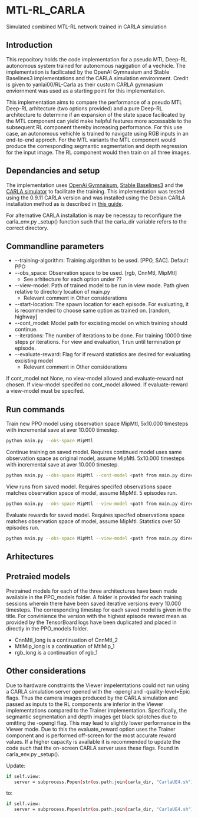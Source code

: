 # MTL-RL_CARLA
Simulated combined MTL-RL network trained in CARLA simulation

## Introduction 
This repocitory holds the code implementation for a pseudo MTL Deep-RL autonomous system trained for autonomous nagigation of a vechicle. The implementation is facilicated by the OpenAI Gymnasium and Stable Baselines3 implementations and the CARLA simulation environment. Credit is given to yanlai00/RL-Carla as their custom CARLA gymnasium enviornment was used as a starting point for this implementation. 

This implementation aims to compare the performance of a pseudo MTL Deep-RL arhitecture (two options provided) and a pure Deep-RL architecture to determine if an expansion of the state space facilicated by the MTL component can yield make helpful features more accessable to the subsequent RL component thereby increasing performance. For this use case, an autonomous vehichle is trained to navigate using RGB inputs in an end-to-end approch. For the MTL variants the MTL component would produce the corresponding segmantic segmentation and depth regression for the input image. The RL component would then train on all three images. 

## Dependancies and setup
The implementation uses [OpenAi Gymnaisum](https://gymnasium.farama.org), [Stable Baselines3](https://stable-baselines.readthedocs.io/en/master/) and the [CARLA simulator](https://carla.org) to facilitate the training. This implementation was tested using the 0.9.11 CARLA version and was installed using the Debian CARLA installation method as is described in [this guide](https://carla.readthedocs.io/en/latest/start_quickstart/). 

For alternative CARLA installation is may be necessay to reconfigure the carla_env.py \_setup() function such that the carla_dir variable refers to the correct directory.

## Commandline parameters 
* --training-algorithm: Training algorithm to be used. \[PPO, SAC\]. Default PPO
* --obs_space: Observation space to be used. \[rgb, CnnMtl, MipMtl\]
  * See arhitecture for each option under ?? 
* --view-model: Path of trained model to be run in view mode. Path given relative to directory location of main.py
  * Relevant comment in Other considerations
* --start-location: The spawn location for each episode. For evaluating, it is recommended to choose same option as trained on. \[random, highway\] 
* --cont_model: Model path for excisting model on which training should continue.
* --iterations: The number of iterations to be done. For training 10000 time steps pr iterations. For view and evaluation, 1 run until termination pr episode.
* --evaluate-reward: Flag for if reward statistics are desired for evaluating excisting model
  * Relevant comment in Other considerations  

If cont_model not None, no view-model allowed and evaluate-reward not chosen.
If view-model specifed no cont_model allowed.
If evaluate-reward a view-model must be specifed.

## Run commands
Train new PPO model using observation space MipMtl, 5x10.000 timesteps with incremental save at aver 10.000 timestep.

```bash
python main.py --obs-space MipMtl
```

Continue training on saved model. Requires continued model uses same observation space as original model, assume MipMtl. 5x10.000 timesteps with incremental save at aver 10.000 timestep.
```bash
python main.py --obs-space MipMtl --cont-model <path from main.py directory>
```

View runs from saved model. Requires specifed observations space matches observation space of model, assume MipMtl. 5 episodes run.
```bash
python main.py --obs-space MipMtl --view-model <path from main.py directory>
```
Evaluate rewards for saved model. Requires specifed observations space matches observation space of model, assume MipMtl. Statstics over 50  episodes run.
```bash
python main.py --obs-space MipMtl --view-model <path from main.py directory> --evaluate-reward --iterations 50
```

## Arhitectures


## Pretraied models 
Pretrained models for each of the three architectures have been made available in the PPO\_models folder. A folder is provided for each training sessions wherein there have been saved iterative versions every 10.000 timesteps. The corresponding timestep for each saved model is given in the title. For convinience the version with the highest episode reward mean as provided by the TensorBoard logs have been duplicated and placed in directly in the PPO\_models folder.

* CnnMtl_long is a continuation of CnnMtl_2
* MtlMip_long is a continuation of MtlMip_1
* rgb_long is a continuation of rgb_1

## Other considerations
Due to hardware constraints the Viewer impelemtations could not run using a CARLA simulation server opened with the -opengl and -quality-level=Epic flags. Thus the camera images produced by the CARLA simulation and passed as inputs to the RL components are inferior in the Viewer implementations compared to the Trainer implementation. Specifically, the segmantic segmentation and depth images get black splotches due to omitting the -opengl flag. This may lead to slightly lower performance in the Viewer mode.
Due to this the evaluate_reward option uses the Trainer component and is performed off-screen for the most accurate reward values. 
If a higher capacity is available it is recommended to update the code such that the on-screen CARLA server uses these flags. Found in carla_env.py \_setup().

Update:
```bash
if self.view:
   server = subprocess.Popen(str(os.path.join(carla_dir, "CarlaUE4.sh")) + f' -carla-rpc-port={port}' + f" -prefernvidia", stdout=None, stderr=subprocess.STDOUT, preexec_fn=os.setsid, env=env, shell=True)
```
to:
```bash
if self.view:
   server = subprocess.Popen(str(os.path.join(carla_dir, "CarlaUE4.sh")) + f' -carla-rpc-port={port}' + f" -opengl" + f" -quality-     level=Epic" + f" -prefernvidia", stdout=None, stderr=subprocess.STDOUT, preexec_fn=os.setsid, env=env, shell=True)
```
